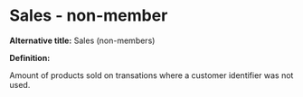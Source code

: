 # Sales - non-member

**Alternative title:** Sales (non-members)

**Definition:**

Amount of products sold on transations where a customer identifier was not used.
